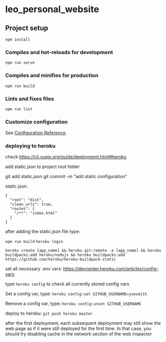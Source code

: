 # leo_personal_website

## Project setup
```
npm install
```

### Compiles and hot-reloads for development
```
npm run serve
```

### Compiles and minifies for production
```
npm run build
```

### Lints and fixes files
```
npm run lint
```

### Customize configuration
See [Configuration Reference](https://cli.vuejs.org/config/).


### deploying to heroku
check https://cli.vuejs.org/guide/deployment.html#heroku

add static.json to project root folder

git add static.json
git commit -m "add static configuration"

static.json:
```
{
  "root": "dist",
  "clean_urls": true,
  "routes": {
    "/**": "index.html"
  }
}
```
after adding the static.json file type:

```npm run build```
```heroku login```

```heroku create [app_name] && heroku git:remote -a [app_name] && heroku buildpacks:add heroku/nodejs && heroku buildpacks:add https://github.com/heroku/heroku-buildpack-static```

set all necessary .env vars:
https://devcenter.heroku.com/articles/config-vars

type ```heroku config``` to check all currently stored config vars

Set a config var, type:
```heroku config:set GITHUB_USERNAME=joesmith```

Remove a config var, type:
```heroku config:unset GITHUB_USERNAME```


deploy to heroku:
```git push heroku master```

after the first deployment, each subsequent deployment may still show the web page as if it were still deployed for the first time. In that case, you should try disabling cache in the network section of the web inspector


